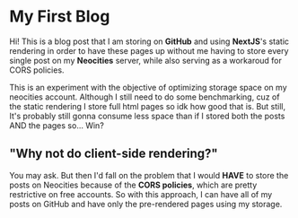 # My First Blog

Hi! This is a blog post that I am storing
on **GitHub** and using **NextJS**'s static rendering
in order to have these pages up without me
having to store every single post on my **Neocities** server,
while also serving as a workaroud for CORS policies.

This is an experiment with the objective of optimizing storage space
on my neocities account. Although I still need to do some benchmarking,
cuz of the static rendering I store full html pages so idk how good that is.
But still, It's probably still gonna consume less space than if I stored both
the posts AND the pages so... Win?

## "Why not do client-side rendering?"

You may ask. But then I'd fall on the problem that I would **HAVE**
to store the posts on Neocities because of the **CORS policies**,
which are pretty restrictive on free accounts. So with this approach,
I can have all of my posts on GitHub and have only the pre-rendered
pages using my storage.

[metadata.title]:# "Test Post For Storage System"
[metadata.tag]:# "test"
[metadata.date]:# "2025-05-25"
[metadata.description]:# "Testing a great gambiarra to get this working"
